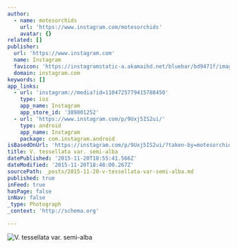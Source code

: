 ```yaml
---
author:
  - name: motesorchids
    url: 'https://www.instagram.com/motesorchids'
    avatar: {}
related: []
publisher:
  url: 'https://www.instagram.com'
  name: Instagram
  favicon: 'https://instagramstatic-a.akamaihd.net/bluebar/bd9471f/images/ico/favicon.ico'
  domain: instagram.com
keywords: []
app_links:
  - url: 'instagram://media?id=1104725779415788450'
    type: ios
    app_name: Instagram
    app_store_id: '389801252'
  - url: 'https://www.instagram.com/p/9Uxj5IS2ui/'
    type: android
    app_name: Instagram
    package: com.instagram.android
isBasedOnUrl: 'https://instagram.com/p/9Uxj5IS2ui/?taken-by=motesorchids'
title: V. tessellata var. semi-alba
datePublished: '2015-11-20T18:55:41.566Z'
dateModified: '2015-11-20T18:48:00.267Z'
sourcePath: _posts/2015-11-20-v-tessellata-var-semi-alba.md
published: true
inFeed: true
hasPage: false
inNav: false
_type: Photograph
_context: 'http://schema.org'

---
```

![V&period; tessellata var&period; semi-alba](https://scontent.cdninstagram.com/hphotos-xpt1/t51.2885-15/e35/12104965_846336832130475_976798908_n.jpg)
